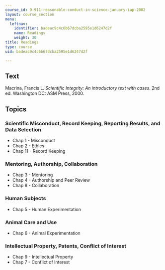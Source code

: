 ```yaml
---
course_id: 9-911-reasonable-conduct-in-science-january-iap-2002
layout: course_section
menu:
  leftnav:
    identifier: badeac9c4c6b67dcba2595e1d6247d2f
    name: Readings
    weight: 30
title: Readings
type: course
uid: badeac9c4c6b67dcba2595e1d6247d2f

---
```


Text
----

Macrina, Francis L. _Scientific Integrity: An introductory text with cases_. 2nd ed. Washington DC: ASM Press, 2000.

Topics
------

### Scientific Misconduct, Record Keeping, Reporting Results, and Data Selection

*   Chap 1 - Misconduct
*   Chap 2 - Ethics
*   Chap 11 - Record Keeping

### Mentoring, Authorship, Collaboration

*   Chap 3 - Mentoring
*   Chap 4 - Authorship and Peer Review
*   Chap 8 - Collaboration

### Human Subjects

*   Chap 5 - Human Experimentation

### Animal Care and Use

*   Chap 6 - Animal Experimentation

### Intellectual Property, Patents, Conflict of Interest

*   Chap 9 - Intellectual Property
*   Chap 7 - Conflict of Interest